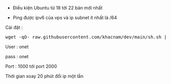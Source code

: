 <p><!-- wp:paragraph --></p>
<ul>
<li>
<p>Điều kiện Ubuntu từ 18 tới 22 bản mới nhất</p>
</li>
<li>
<p>Ping được ipv6 của vps và ip subnet ít nhất là /64</p>
</li>
</ul>
<p>Cài đặt : </p>
<pre>wget -qO- raw.githubusercontent.com/khacnam/dev/main/sh.sh | bash</pre>
<p dir="auto" tabindex="-1">User : onet</p>
<p dir="auto" tabindex="-1">pass : onet</p>
<p dir="auto" tabindex="-1"><a id="user-content-port--1000-tới-port-2000" href="https://github.com/khacnam/dev#port--1000-t%E1%BB%9Bi-port-2000" aria-hidden="true"></a>Port : 1000 tới port 2000</p>
<p dir="auto" tabindex="-1"><a id="user-content-thời-gian-xoay-20-phút-đổi-ip-một-lần" class="anchor" href="https://github.com/khacnam/dev#th%E1%BB%9Di-gian-xoay-20-ph%C3%BAt-%C4%91%E1%BB%95i-ip-m%E1%BB%99t-l%E1%BA%A7n" aria-hidden="true"></a>Thời gian xoay 20 phút đổi ip một lần</p>
<p><!-- /wp:paragraph --></p>
